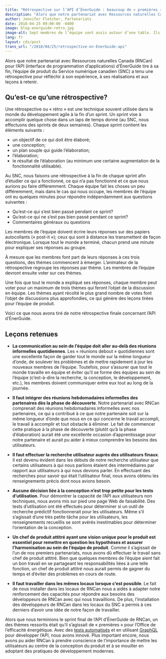```yaml
---
title: "Rétrospective sur l’API d’ÉnerGuide : beaucoup de « premières » et de leçons "
description: "Alors que notre partenariat avec Ressources naturelles Canada (RNCan) pour l’API (interface de programmation d’applications) d’ÉnerGuide tire à sa fin, l’équipe de produit du Service numérique canadien (SNC) a tenu une rétrospective pour réfléchir à son expérience, à ses réalisations et aux leçons à retenir."
author: Jennifer Fletcher, Partenariats
date: 2018-04-25 09:00:00 -0400
image: blog-energuide-retro.jpg
image-alt: Sept membres de l’équipe sont assis autour d’une table. Ils regardent deux personnes debouts devant eux qui regroupent des papiers autocollants (« post-it ») sur le tableau blanc.
lang: fr
layout: cds/post
trans_url: "/2018/04/25/retrospective-on-EnerGuide-api"
---
```


Alors que notre partenariat avec Ressources naturelles Canada (RNCan) pour l’API (interface de programmation d’applications) d’ÉnerGuide tire à sa fin, l’équipe de produit du Service numérique canadien (SNC) a tenu une rétrospective pour réfléchir à son expérience, à ses réalisations et aux leçons à retenir.

## Qu’est-ce qu’une rétrospective?

Une rétrospective ou «&nbsp;rétro&nbsp;» est une technique souvent utilisée dans le monde du développement agile à la fin d’un sprint. Un sprint vise à accomplir quelque chose dans un laps de temps donné (au SNC, nous effectuons des sprints de deux semaines). Chaque sprint contient les éléments suivants&nbsp;:

* un objectif de ce qui doit être élaboré;
* une conception;
* un plan souple qui guide l’élaboration;
* l’élaboration;
* le résultat de l’élaboration (au minimum une certaine augmentation de la fonctionnalité utilisable).

Au SNC, nous faisons une rétrospective à la fin de chaque sprint afin d’étudier ce qui a fonctionné, ce qui n’a pas fonctionné et ce que nous aurions pu faire différemment. Chaque équipe fait les choses un peu différemment, mais dans le cas qui nous occupe, les membres de l’équipe ont eu quelques minutes pour répondre indépendamment aux questions suivantes&nbsp;:

* Qu’est-ce qui s’est bien passé pendant ce sprint?
* Qu’est-ce qui ne s’est pas bien passé pendant ce sprint?
* Commentaires généraux ou questions

Les membres de l’équipe doivent écrire leurs réponses sur des papiers autocollants (« post-it »); ceux qui sont à distance les transmettent de façon électronique. Lorsque tout le monde a terminé, chacun prend une minute pour expliquer ses réponses au groupe.

À mesure que les membres font part de leurs réponses à ces trois questions, des thèmes commencent à émerger. L’animateur de la rétrospective regroupe les réponses par thème. Les membres de l’équipe devront ensuite voter sur ces thèmes.

Une fois que tout le monde a expliqué ses réponses, chaque membre peut voter pour un maximum de trois thèmes qui feront l’objet de la discussion en équipe. Les thèmes ayant récolté le plus grand nombre de votes font l’objet de discussions plus approfondies, ce qui génère des leçons tirées pour l’équipe de produit.

Voici ce que nous avons tiré de notre rétrospective finale concernant l’API d’ÉnerGuide.

## Leçons retenues

* **La communication au sein de l’équipe doit aller au-delà des réunions informelles quotidiennes**. Les «&nbsp;réunions debout&nbsp;» quotidiennes sont une excellente façon de garder tout le monde sur la même longueur d’onde, de soulever les problèmes et de mettre rapidement à jour les nouveaux membres de l’équipe. Toutefois, pour s’assurer que tout le monde travaille en équipe et éviter qu’il se forme des équipes au sein de l’équipe (c’est-à-dire la recherche, la conception, le développement, etc.), les membres doivent communiquer entre eux tout au long de la journée.

* **Il faut intégrer des réunions hebdomadaires informelles des partenaires dès la phase de découverte**. Notre partenariat avec RNCan comprenait des réunions hebdomadaires informelles avec nos partenaires, ce qui a contribué à ce que notre partenaire soit sur la même longueur d’onde que nous en ce qui concerne le travail accompli, le travail à accomplir et tout obstacle à éliminer. Le fait de commencer cette pratique à la phase de découverte (plutôt qu’à la phase d’élaboration) aurait été une excellente occasion d’apprentissage pour notre partenaire et aurait pu aider à mieux comprendre les besoins des utilisateurs.

* **Il faut effectuer la recherche utilisateur auprès des utilisateurs finaux**. Il est devenu évident dans les débuts de notre recherche utilisateur que certains utilisateurs à qui nous parlions étaient des intermédiaires par rapport aux utilisateurs à qui nous devions parler. En effectuant des recherches pour savoir qui était l’utilisateur final, nous avons obtenu les renseignements précis dont nous avions besoin.

* **Aucune décision liée à la conception n’est trop petite pour les tests d’utilisation**. Pour démontrer la capacité de l’API aux utilisateurs non techniques, nous avons mis sur pied une page Web de faisabilité. Des tests d’utilisation ont été effectués pour déterminer si un outil de recherche prédictif fonctionnerait pour les utilisateurs. Même s’il s’agissait d’une très petite tâche pour les utilisateurs, les renseignements recueillis se sont avérés inestimables pour déterminer l’orientation de la conception.

* **Un chef de produit attitré ayant une vision unique pour le produit est essentiel pour remettre en question les hypothèses et assurer l’harmonisation au sein de l’équipe de produit**. Comme il s’agissait de l’un de nos premiers partenariats, nous avons dû effectuer le travail sans chef de produit attitré. Bien que quelques membres de l’équipe aient fait un bon travail en se partageant les responsabilités liées à une telle fonction, un chef de produit attitré nous aurait permis de gagner du temps et d’éviter des problèmes en cours de route.

* **Il faut travailler dans les mêmes locaux lorsque c’est possible**. Le fait de nous installer dans les locaux de RNCan nous a aidés à adapter notre renforcement des capacités pour répondre aux besoins des développeurs de RNCan avec qui nous travaillions. De plus, l’installation des développeurs de RNCan dans les locaux du SNC a permis à ces derniers d’avoir une idée de notre façon de travailler.

Alors que nous terminions le sprint final de l’API d’ÉnerGuide de RNCan, un des thèmes ressortis était qu’il s’agissait de « premières » pour l’Office de l’efficacité énergétique. Avec des [tests automatisés](https://numerique.canada.ca/2018/03/26/les-tests-automatises/) et en utilisant [GraphQL](https://graphql.org/learn/) pour développer l’API, nous avons innové. Plus important encore, nous avons pu aider RNCan à prendre conscience de l’importance de mettre les utilisateurs au centre de la conception du produit et à se mouiller en adoptant des pratiques de développement modernes.
